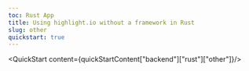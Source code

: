 ```yaml
---
toc: Rust App
title: Using highlight.io without a framework in Rust
slug: other
quickstart: true
---
```


<QuickStart content={quickStartContent["backend"]["rust"]["other"]}/>
